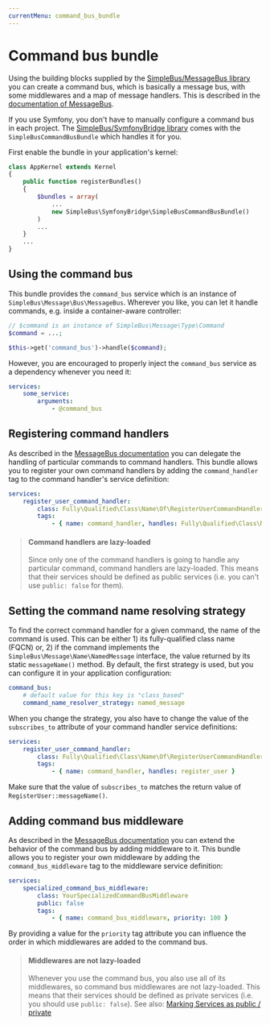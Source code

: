 ```yaml
---
currentMenu: command_bus_bundle
---
```


# Command bus bundle

Using the building blocks supplied by the [SimpleBus/MessageBus library](https://github.com/SimpleBus/MessageBus) you
can create a command bus, which is basically a message bus, with some middlewares and a map of message handlers. This is
described in the [documentation of MessageBus](http://simplebus.github.io/MessageBus/doc/command_bus.html).

If you use Symfony, you don't have to manually configure a command bus in each project. The [SimpleBus/SymfonyBridge
library](https://github.com/SimpleBus/SymfonyBridge) comes with the `SimpleBusCommandBusBundle` which handles it for
you.

First enable the bundle in your application's kernel:

```php
class AppKernel extends Kernel
{
    public function registerBundles()
    {
        $bundles = array(
            ...
            new SimpleBus\SymfonyBridge\SimpleBusCommandBusBundle()
        )
        ...
    }
    ...
}
```

## Using the command bus

This bundle provides the `command_bus` service which is an instance of `SimpleBus\Message\Bus\MessageBus`. Wherever you
like, you can let it handle commands, e.g. inside a container-aware controller:

```php
// $command is an instance of SimpleBus\Message\Type\Command
$command = ...;

$this->get('command_bus')->handle($command);
```

However, you are encouraged to properly inject the `command_bus` service as a dependency whenever you need it:

```yaml
services:
    some_service:
        arguments:
            - @command_bus
```

## Registering command handlers

As described in the [MessageBus documentation](http://simplebus.github.io/MessageBus/doc/command_bus.html) you can
delegate the handling of particular commands to command handlers. This bundle allows you to register your own
command handlers by adding the `command_handler` tag to the command handler's service definition:

```yaml
services:
    register_user_command_handler:
        class: Fully\Qualified\Class\Name\Of\RegisterUserCommandHandler
        tags:
            - { name: command_handler, handles: Fully\Qualified\Class\Name\Of\RegisterUser }
```

> #### Command handlers are lazy-loaded
>
> Since only one of the command handlers is going to handle any particular command, command handlers are lazy-loaded.
> This means that their services should be defined as public services (i.e. you can't use `public: false` for them).

## Setting the command name resolving strategy

To find the correct command handler for a given command, the name of the command is used. This can be either 1) its
fully-qualified class name (FQCN) or, 2) if the command implements the `SimpleBus\Message\Name\NamedMessage` interface,
the value returned by its static `messageName()` method. By default, the first strategy is used, but you can configure
it in your application configuration:

```yaml
command_bus:
    # default value for this key is "class_based"
    command_name_resolver_strategy: named_message
```

When you change the strategy, you also have to change the value of the `subscribes_to` attribute of your command handler
service definitions:

```yaml
services:
    register_user_command_handler:
        class: Fully\Qualified\Class\Name\Of\RegisterUserCommandHandler
        tags:
            - { name: command_handler, handles: register_user }
```

Make sure that the value of `subscribes_to` matches the return value of `RegisterUser::messageName()`.

## Adding command bus middleware

As described in the [MessageBus documentation](http://simplebus.github.io/MessageBus/doc/command_bus.html) you can
extend the behavior of the command bus by adding middleware to it. This bundle allows you to register your own
middleware by adding the `command_bus_middleware` tag to the middleware service definition:

```yaml
services:
    specialized_command_bus_middleware:
        class: YourSpecializedCommandBusMiddleware
        public: false
        tags:
            - { name: command_bus_middleware, priority: 100 }
```

By providing a value for the `priority` tag attribute you can influence the order in which middlewares are added to the
command bus.

> #### Middlewares are not lazy-loaded
>
> Whenever you use the command bus, you also use all of its middlewares, so command bus middlewares are not lazy-loaded.
> This means that their services should be defined as private services (i.e. you should use `public: false`). See also:
> [Marking Services as public /
> private](http://symfony.com/doc/current/components/dependency_injection/advanced.html#marking-services-as-public-private)
